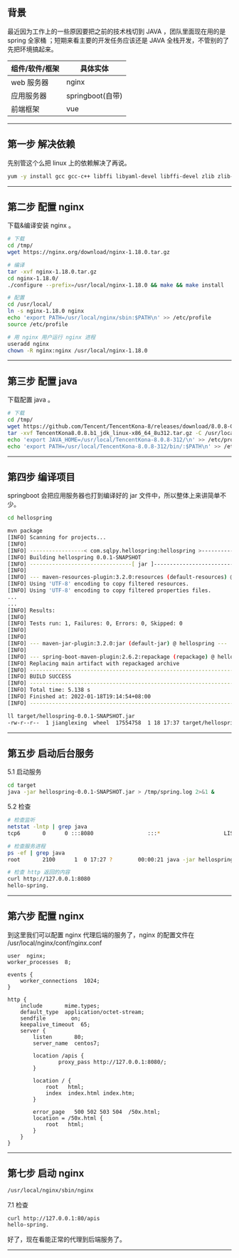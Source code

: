 ## 背景

最近因为工作上的一些原因要把之前的技术栈切到 JAVA ，团队里面现在用的是 spring 全家桶 ；短期来看主要的开发任务应该还是 JAVA 全栈开发，不管别的了先把环境搞起来。

|**组件/软件/框架**|**具体实体**|
|---------------|---------------|
| web 服务器     |      nginx    |
| 应用服务器      |   springboot(自带) |
| 前端框架       |    vue |


---


## 第一步 解决依赖

先别管这个么把 linux 上的依赖解决了再说。

```bash
yum -y install gcc gcc-c++ libffi libyaml-devel libffi-devel zlib zlib-devel openssl shadow-utils net-tools openssl-devel libyaml sqlite-devel libxml2 libxslt-devel libxml2-devel wget vim 
```

---

## 第二步 配置 nginx
下载&编译安装 nginx 。
```bash
# 下载
cd /tmp/ 
wget https://nginx.org/download/nginx-1.18.0.tar.gz

# 编译
tar -xvf nginx-1.18.0.tar.gz
cd nginx-1.18.0/
./configure --prefix=/usr/local/nginx-1.18.0 && make && make install

# 配置
cd /usr/local/
ln -s nginx-1.18.0 nginx
echo 'export PATH=/usr/local/nginx/sbin:$PATH\n' >> /etc/profile
source /etc/profile

# 用 nginx 用户运行 nginx 进程
useradd nginx
chown -R nginx:nginx /usr/local/nginx-1.18.0

```
---

## 第三步 配置 java
下载配置 java 。
```bash
# 下载
cd /tmp/
wget https://github.com/Tencent/TencentKona-8/releases/download/8.0.8-GA/TencentKona8.0.8.b1_jdk_linux-x86_64_8u312.tar.gz
tar -xvf TencentKona8.0.8.b1_jdk_linux-x86_64_8u312.tar.gz -C /usr/local/
echo 'export JAVA_HOME=/usr/local/TencentKona-8.0.8-312/\n' >> /etc/profile
echo 'export PATH=/usr/local/TencentKona-8.0.8-312/bin/:$PATH\n' >> /etc/profile
```
---

## 第四步 编译项目
springboot 会把应用服务器也打到编译好的 jar 文件中，所以整体上来讲简单不少。
```bash
cd hellospring

mvn package
[INFO] Scanning for projects...
[INFO] 
[INFO] -----------------< com.sqlpy.hellospring:hellospring >------------------
[INFO] Building hellospring 0.0.1-SNAPSHOT
[INFO] --------------------------------[ jar ]---------------------------------
[INFO] 
[INFO] --- maven-resources-plugin:3.2.0:resources (default-resources) @ hellospring ---
[INFO] Using 'UTF-8' encoding to copy filtered resources.
[INFO] Using 'UTF-8' encoding to copy filtered properties files.
...
...
[INFO] Results:
[INFO] 
[INFO] Tests run: 1, Failures: 0, Errors: 0, Skipped: 0
[INFO] 
[INFO] 
[INFO] --- maven-jar-plugin:3.2.0:jar (default-jar) @ hellospring ---
[INFO] 
[INFO] --- spring-boot-maven-plugin:2.6.2:repackage (repackage) @ hellospring ---
[INFO] Replacing main artifact with repackaged archive
[INFO] ------------------------------------------------------------------------
[INFO] BUILD SUCCESS
[INFO] ------------------------------------------------------------------------
[INFO] Total time: 5.138 s
[INFO] Finished at: 2022-01-18T19:14:54+08:00
[INFO] ------------------------------------------------------------------------

ll target/hellospring-0.0.1-SNAPSHOT.jar
-rw-r--r--  1 jianglexing  wheel  17554758  1 18 17:37 target/hellospring-0.0.1-SNAPSHOT.jar
```
---

## 第五步 启动后台服务
5.1 启动服务
```bash
cd target
java -jar hellospring-0.0.1-SNAPSHOT.jar > /tmp/spring.log 2>&1 &

```
5.2 检查
```bash
# 检查监听
netstat -lntp | grep java
tcp6       0      0 :::8080                 :::*                    LISTEN      2100/java    

# 检查服务进程
ps -ef | grep java
root       2100      1  0 17:27 ?        00:00:21 java -jar hellospring-0.0.1-SNAPSHOT.jar

# 检查 http 返回的内容
curl http://127.0.0.1:8080
hello-spring.

```

---

## 第六步 配置 nginx 
到这里我们可以配置 nginx 代理后端的服务了，nginx 的配置文件在 /usr/local/nginx/conf/nginx.conf 
```nginx
user  nginx;
worker_processes  8;

events {
    worker_connections  1024;
}

http {
    include       mime.types;
    default_type  application/octet-stream;
    sendfile        on;
    keepalive_timeout  65;
    server {
        listen       80;
        server_name  centos7;

        location /apis {
                proxy_pass http://127.0.0.1:8080/;
        }

        location / {
            root   html;
            index  index.html index.htm;
        }
        
        error_page   500 502 503 504  /50x.html;
        location = /50x.html {
            root   html;
        }
    }
}
```

---

## 第七步 启动 nginx 
```bash
/usr/local/nginx/sbin/nginx 
```
7.1 检查
```bash
curl http://127.0.0.1:80/apis
hello-spring.
```
好了，现在看能正常的代理到后端服务了。

---